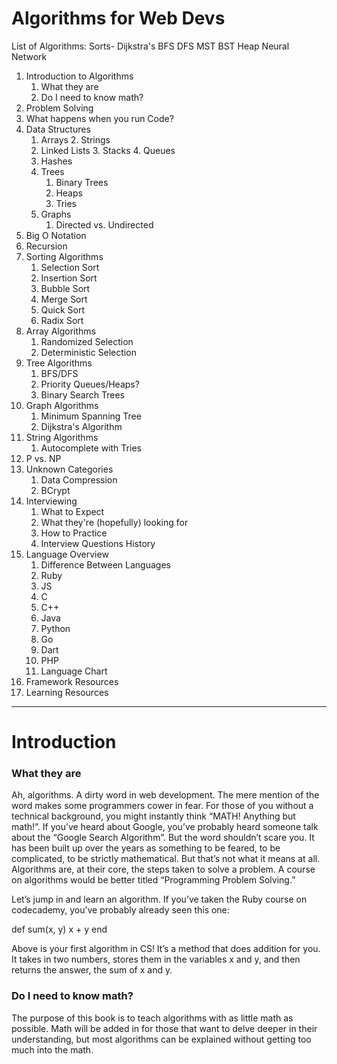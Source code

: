 # Algorithms for Web Devs

List of Algorithms:
Sorts-
Dijkstra's
BFS
DFS
MST
BST
Heap
Neural Network


1. Introduction to Algorithms
    1. What they are
    2. Do I need to know math?
2. Problem Solving
3. What happens when you run Code?
4. Data Structures
    1. Arrays
        2. Strings
    2. Linked Lists
        3. Stacks
        4. Queues
    3. Hashes
    4. Trees
        1. Binary Trees
        2. Heaps
        3. Tries
    5. Graphs
        1. Directed vs. Undirected
2. Big O Notation
5. Recursion
6. Sorting Algorithms
    1. Selection Sort
    2. Insertion Sort
    3. Bubble Sort
    4. Merge Sort
    5. Quick Sort
    6. Radix Sort
7. Array Algorithms
    1. Randomized Selection
    2. Deterministic Selection
8. Tree Algorithms
    1. BFS/DFS
    2. Priority Queues/Heaps?
    3. Binary Search Trees
9. Graph Algorithms
    1. Minimum Spanning Tree
    2. Dijkstra's Algorithm
10. String Algorithms
    1. Autocomplete with Tries
11. P vs. NP
12. Unknown Categories
    1. Data Compression
    2. BCrypt
13. Interviewing
    1. What to Expect
    2. What they're (hopefully) looking for
    3. How to Practice
    4. Interview Questions History
14. Language Overview
    1. Difference Between Languages
    2. Ruby
    3. JS
    4. C
    5. C++
    6. Java
    7. Python
    8. Go
    9. Dart
    10. PHP
    11. Language Chart
15. Framework Resources
16. Learning Resources

----

# Introduction

### What they are
Ah, algorithms. A dirty word in web development. The mere mention of the word makes some programmers cower in fear. For those of you without a technical background, you might instantly think “MATH! Anything but math!”. If you’ve heard about Google, you’ve probably heard someone talk about the “Google Search Algorithm”. But the word shouldn’t scare you. It has been built up over the years as something to be feared, to be complicated, to be strictly mathematical. But that’s not what it means at all. Algorithms are, at their core, the steps taken to solve a problem. A course on algorithms would be better titled “Programming Problem Solving.”

Let’s jump in and learn an algorithm. If you’ve taken the Ruby course on codecademy, you’ve probably already seen this one:


def sum(x, y)
  x + y
end

Above is your first algorithm in CS! It’s a method that does addition for you. It takes in two numbers, stores them in the variables x and y, and then returns the answer, the sum of x and y.

### Do I need to know math?
The purpose of this book is to teach algorithms with as little math as possible. Math will be added in for those that want to delve deeper in their understanding, but most algorithms can be explained without getting too much into the math.
